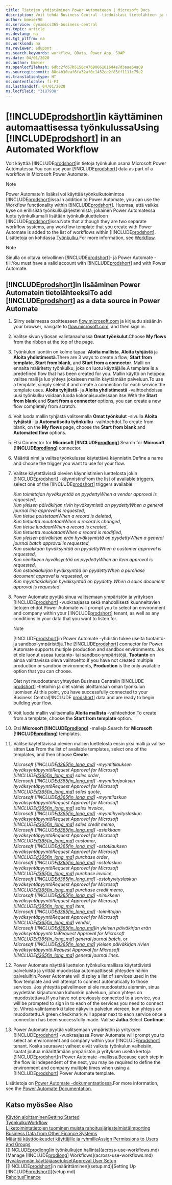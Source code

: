 ```yaml
---
title: Tietojen yhdistäminen Power Automateeen | Microsoft Docs
description: Voit tehdä Business Central -tiedoistasi tietolähteen ja määrittää verkkopalveluidesi OData-osoitteen, jolla rakennat automaattisen työkulun.
author: bmeier90
ms.service: dynamics365-business-central
ms.topic: article
ms.devlang: na
ms.tgt_pltfrm: na
ms.workload: na
ms.reviewer: edupont
ms.search.keywords: workflow, OData, Power App, SOAP
ms.date: 04/01/2020
ms.author: bmeier
ms.openlocfilehash: 6dbc2fd67b5156c47690661016d4e7d3aae64a09
ms.sourcegitcommit: 88e4b30eaf6fa32af0c1452ce2f85ff1111c75e2
ms.translationtype: HT
ms.contentlocale: fi-FI
ms.lasthandoff: 04/01/2020
ms.locfileid: "3187938"
---
```

# <a name="using-prodshort-in-an-automated-workflow"></a><span data-ttu-id="80bbc-103">[!INCLUDE[prodshort](includes/prodshort.md)]in käyttäminen automaattisessa työnkulussa</span><span class="sxs-lookup"><span data-stu-id="80bbc-103">Using [!INCLUDE[prodshort](includes/prodshort.md)] in an Automated Workflow</span></span>

<span data-ttu-id="80bbc-104">Voit käyttää [!INCLUDE[prodshort](includes/prodshort.md)]in tietoja työnkulun osana Microsoft Power Automatessa.</span><span class="sxs-lookup"><span data-stu-id="80bbc-104">You can use your [!INCLUDE[prodshort](includes/prodshort.md)] data as part of a workflow in Microsoft Power Automate.</span></span>

> [!NOTE]
> <span data-ttu-id="80bbc-105">Power Automate'n lisäksi voi käyttää työnkulkutoimintoa [!INCLUDE[prodshort](includes/prodshort.md)]issa.</span><span class="sxs-lookup"><span data-stu-id="80bbc-105">In addition to Power Automate, you can use the Workflow functionality within [!INCLUDE[prodshort](includes/prodshort.md)].</span></span> <span data-ttu-id="80bbc-106">Huomaa, että vaikka kyse on erillisistä työnkulkujärjestelmistä, jokainen Power Automatessa luotu työnkulkumalli lisätään työnkulkuluetteloon [!INCLUDE[prodshort](includes/prodshort.md)]issa.</span><span class="sxs-lookup"><span data-stu-id="80bbc-106">Note that although they are two separate workflow systems, any workflow template that you create with Power Automate is added to the list of workflows  within [!INCLUDE[prodshort](includes/prodshort.md)].</span></span> <span data-ttu-id="80bbc-107">Lisätietoja on kohdassa [Työnkulku](across-workflow.md).</span><span class="sxs-lookup"><span data-stu-id="80bbc-107">For more information, see [Workflow](across-workflow.md).</span></span>  

> [!NOTE]  
> <span data-ttu-id="80bbc-108">Sinulla on oltava kelvollinen [!INCLUDE[prodshort](includes/prodshort.md)]- ja Power Automate -tili.</span><span class="sxs-lookup"><span data-stu-id="80bbc-108">You must have a valid account with [!INCLUDE[prodshort](includes/prodshort.md)] and with Power Automate.</span></span>  

## <a name="to-add-prodshort-as-a-data-source-in-power-automate"></a><span data-ttu-id="80bbc-109">[!INCLUDE[prodshort](includes/prodshort.md)]in lisääminen Power Automatein tietolähteeksi</span><span class="sxs-lookup"><span data-stu-id="80bbc-109">To add [!INCLUDE[prodshort](includes/prodshort.md)] as a data source in Power Automate</span></span>

1. <span data-ttu-id="80bbc-110">Siirry selaimessa osoitteeseen [flow.microsoft.com](https://flow.microsoft.com) ja kirjaudu sisään.</span><span class="sxs-lookup"><span data-stu-id="80bbc-110">In your browser, navigate to [flow.microsoft.com](https://flow.microsoft.com), and then sign in.</span></span>
2. <span data-ttu-id="80bbc-111">Valitse sivun yläosan valintanauhassa **Omat työnkulut**.</span><span class="sxs-lookup"><span data-stu-id="80bbc-111">Choose **My flows** from the ribbon at the top of the page.</span></span>
3. <span data-ttu-id="80bbc-112">Työnkulun luontiin on kolme tapaa: **Aloita mallista**, **Aloita tyhjästä** ja **Aloita yhdistimestä**.</span><span class="sxs-lookup"><span data-stu-id="80bbc-112">There are 3 ways to create a flow; **Start from template**, **Start from blank**, and **Start from a connector**.</span></span> <span data-ttu-id="80bbc-113">Malli on ennalta määritetty työnkulku, joka on luotu käyttäjälle.</span><span class="sxs-lookup"><span data-stu-id="80bbc-113">A template is a predefined flow that has been created for you.</span></span> <span data-ttu-id="80bbc-114">Mallin käyttö on helppoa: valitse malli ja luo yhteys jokaiseen mallin käyttämään palveluun.</span><span class="sxs-lookup"><span data-stu-id="80bbc-114">To use a template, simply select it and create a connection for each service the template uses.</span></span> <span data-ttu-id="80bbc-115">**Aloita tyhjästä**- ja **Aloita yhdistimestä** -vaihtoehdoissa uusi työnkulku voidaan luoda kokonaisuudessaan itse.</span><span class="sxs-lookup"><span data-stu-id="80bbc-115">With the **Start from blank** and **Start from a connector** options, you can create a new flow completely from scratch.</span></span>
4. <span data-ttu-id="80bbc-116">Voit luoda mallin tyhjästä valitsemalla **Omat työnkulut** -sivulla **Aloita tyhjästä**- ja **Automatisoitu työnkulku** -vaihtoehdot.</span><span class="sxs-lookup"><span data-stu-id="80bbc-116">To create from blank, on the **My flows** page, choose the **Start from blank** and **Automated flow** options.</span></span>
5. <span data-ttu-id="80bbc-117">Etsi Connector for **Microsoft [!INCLUDE[prodlong](includes/prodlong.md)]**.</span><span class="sxs-lookup"><span data-stu-id="80bbc-117">Search for **Microsoft [!INCLUDE[prodlong](includes/prodlong.md)]** connector.</span></span>
6. <span data-ttu-id="80bbc-118">Määritä nimi ja valitse työnkulussa käytettävä käynnistin.</span><span class="sxs-lookup"><span data-stu-id="80bbc-118">Define a name and choose the trigger you want to use for your flow.</span></span>
7. <span data-ttu-id="80bbc-119">Valitse käytettävissä olevien käynnistimien luettelosta jokin [!INCLUDE[prodshort](includes/prodshort.md)] -käynnistin:</span><span class="sxs-lookup"><span data-stu-id="80bbc-119">From the list of available triggers, select one of the [!INCLUDE[prodshort](includes/prodshort.md)] triggers available:</span></span>  

    <span data-ttu-id="80bbc-120">*Kun toimittajan hyväksyntää on pyydetty*</span><span class="sxs-lookup"><span data-stu-id="80bbc-120">*When a vendor approval is requested*,</span></span>  
    <span data-ttu-id="80bbc-121">*Kun yleisen päiväkirjan rivin hyväksymistä on pyydetty*</span><span class="sxs-lookup"><span data-stu-id="80bbc-121">*When a general journal line approval is requested*,</span></span>  
    <span data-ttu-id="80bbc-122">*Kun tietue poistetaan*</span><span class="sxs-lookup"><span data-stu-id="80bbc-122">*When a record is deleted*,</span></span>  
    <span data-ttu-id="80bbc-123">*Kun tietuetta muutetaan*</span><span class="sxs-lookup"><span data-stu-id="80bbc-123">*When a record is changed*,</span></span>  
    <span data-ttu-id="80bbc-124">*Kun tietue luodaan*</span><span class="sxs-lookup"><span data-stu-id="80bbc-124">*When a record is created*,</span></span>  
    <span data-ttu-id="80bbc-125">*Kun tietuetta muokataan*</span><span class="sxs-lookup"><span data-stu-id="80bbc-125">*When a record is modified*,</span></span>  
    <span data-ttu-id="80bbc-126">*Kun yleisen päiväkirjan erän hyväksymistä on pyydetty*</span><span class="sxs-lookup"><span data-stu-id="80bbc-126">*When a general journal batch approval is requested*,</span></span>  
    <span data-ttu-id="80bbc-127">*Kun asiakkaan hyväksyntää on pyydetty*</span><span class="sxs-lookup"><span data-stu-id="80bbc-127">*When a customer approval is requested*,</span></span>  
    <span data-ttu-id="80bbc-128">*Kun nimikkeen hyväksyntää on pyydetty*</span><span class="sxs-lookup"><span data-stu-id="80bbc-128">*When an item approval is requested*,</span></span>  
    <span data-ttu-id="80bbc-129">*Kun ostoasiakirjan hyväksyntää on pyydetty*</span><span class="sxs-lookup"><span data-stu-id="80bbc-129">*When a purchase document approval is requested*, or</span></span>  
    <span data-ttu-id="80bbc-130">*Kun myyntiasiakirjan hyväksyntää on pyydetty*.</span><span class="sxs-lookup"><span data-stu-id="80bbc-130">*When a sales document approval is requested*.</span></span>

8. <span data-ttu-id="80bbc-131">Power Automate pyytää sinua valitsemaan ympäristön ja yrityksen [!INCLUDE[prodshort](includes/prodshort.md)] -vuokraajassa sekä mahdollisesti kuunneltavien tietojen ehdot.</span><span class="sxs-lookup"><span data-stu-id="80bbc-131">Power Automate will prompt you to select an environment and company within your [!INCLUDE[prodshort](includes/prodshort.md)] tenant, as well as any conditions in your data that you want to listen for.</span></span>

    > [!NOTE]
    > <span data-ttu-id="80bbc-132">[!INCLUDE[prodshort](includes/prodshort.md)]in Power Automate -yhdistin tukee useita tuotanto- ja sandbox-ympäristöjä.</span><span class="sxs-lookup"><span data-stu-id="80bbc-132">The [!INCLUDE[prodshort](includes/prodshort.md)] connector for Power Automate supports multiple production and sandbox environments.</span></span> <span data-ttu-id="80bbc-133">Jos et ole luonut useaa tuotanto- tai sandbox-ympäristöjä, **Tuotanto** on ainoa valittavissa oleva vaihtoehto.</span><span class="sxs-lookup"><span data-stu-id="80bbc-133">If you have not created multiple production or sandbox environments, **Production** is the only available option that you can choose.</span></span>  

    <span data-ttu-id="80bbc-134">Olet nyt muodostanut yhteyden Business Centralin [!INCLUDE [prodshort](includes/prodshort.md)] -tietoihin ja olet valmis aloittamaan oman työnkulun luomisen.</span><span class="sxs-lookup"><span data-stu-id="80bbc-134">At this point, you have successfully connected to your Business Central[!INCLUDE [prodshort](includes/prodshort.md)] data and are ready to begin building your flow.</span></span>

9. <span data-ttu-id="80bbc-135">Voit luoda mallin valitsemalla **Aloita mallista** -vaihtoehdon.</span><span class="sxs-lookup"><span data-stu-id="80bbc-135">To create from a template, choose the **Start from template** option.</span></span>
10. <span data-ttu-id="80bbc-136">Etsi **Microsoft [!INCLUDE[prodlong](includes/prodlong.md)]** -malleja.</span><span class="sxs-lookup"><span data-stu-id="80bbc-136">Search for **Microsoft [!INCLUDE[prodlong](includes/prodlong.md)]** templates.</span></span>
11. <span data-ttu-id="80bbc-137">Valitse käytettävissä olevien mallien luettelosta ensin yksi malli ja valitse sitten **Luo**.</span><span class="sxs-lookup"><span data-stu-id="80bbc-137">From the list of available templates, select one of the templates, and then choose **Create**.</span></span>  

    <span data-ttu-id="80bbc-138">*Microsoft [!INCLUDE[d365fin_long_md](includes/d365fin_long_md.md)] -myyntitilauksen hyväksyntäpyyntö*</span><span class="sxs-lookup"><span data-stu-id="80bbc-138">*Request Approval for Microsoft [!INCLUDE[d365fin_long_md](includes/d365fin_long_md.md)] sales order*,</span></span>  
    <span data-ttu-id="80bbc-139">*Microsoft [!INCLUDE[d365fin_long_md](includes/d365fin_long_md.md)] -myyntitarjouksen hyväksyntäpyyntö*</span><span class="sxs-lookup"><span data-stu-id="80bbc-139">*Request Approval for Microsoft [!INCLUDE[d365fin_long_md](includes/d365fin_long_md.md)] sales quote*,</span></span>  
    <span data-ttu-id="80bbc-140">*Microsoft [!INCLUDE[d365fin_long_md](includes/d365fin_long_md.md)] -myyntilaskun hyväksyntäpyyntö*</span><span class="sxs-lookup"><span data-stu-id="80bbc-140">*Request Approval for Microsoft [!INCLUDE[d365fin_long_md](includes/d365fin_long_md.md)] sales invoice*,</span></span>  
    <span data-ttu-id="80bbc-141">*Microsoft [!INCLUDE[d365fin_long_md](includes/d365fin_long_md.md)] -myyntihyvityslaskun hyväksyntäpyyntö*</span><span class="sxs-lookup"><span data-stu-id="80bbc-141">*Request Approval for Microsoft [!INCLUDE[d365fin_long_md](includes/d365fin_long_md.md)] sales credit memo*,</span></span>  
    <span data-ttu-id="80bbc-142">*Microsoft [!INCLUDE[d365fin_long_md](includes/d365fin_long_md.md)] -asiakkaan hyväksyntäpyyntö*</span><span class="sxs-lookup"><span data-stu-id="80bbc-142">*Request Approval for Microsoft [!INCLUDE[d365fin_long_md](includes/d365fin_long_md.md)] customer*,</span></span>  
    <span data-ttu-id="80bbc-143">*Microsoft [!INCLUDE[d365fin_long_md](includes/d365fin_long_md.md)] -ostotilauksen hyväksyntäpyyntö*</span><span class="sxs-lookup"><span data-stu-id="80bbc-143">*Request Approval for Microsoft [!INCLUDE[d365fin_long_md](includes/d365fin_long_md.md)] purchase order*,</span></span>  
    <span data-ttu-id="80bbc-144">*Microsoft [!INCLUDE[d365fin_long_md](includes/d365fin_long_md.md)] -ostolaskun hyväksyntäpyyntö*</span><span class="sxs-lookup"><span data-stu-id="80bbc-144">*Request Approval for Microsoft [!INCLUDE[d365fin_long_md](includes/d365fin_long_md.md)] purchase invoice*,</span></span>  
    <span data-ttu-id="80bbc-145">*Microsoft [!INCLUDE[d365fin_long_md](includes/d365fin_long_md.md)] -ostohyvityslaskun hyväksyntäpyyntö*</span><span class="sxs-lookup"><span data-stu-id="80bbc-145">*Request Approval for Microsoft [!INCLUDE[d365fin_long_md](includes/d365fin_long_md.md)] purchase credit memo*,</span></span>  
    <span data-ttu-id="80bbc-146">*Microsoft [!INCLUDE[d365fin_long_md](includes/d365fin_long_md.md)] -nimikkeen hyväksyntäpyyntö*</span><span class="sxs-lookup"><span data-stu-id="80bbc-146">*Request Approval for Microsoft [!INCLUDE[d365fin_long_md](includes/d365fin_long_md.md)] item*,</span></span>  
    <span data-ttu-id="80bbc-147">*Microsoft [!INCLUDE[d365fin_long_md](includes/d365fin_long_md.md)] -toimittajan hyväksyntäpyyntö*</span><span class="sxs-lookup"><span data-stu-id="80bbc-147">*Request Approval for Microsoft [!INCLUDE[d365fin_long_md](includes/d365fin_long_md.md)] vendor*,</span></span>  
    <span data-ttu-id="80bbc-148">*Microsoft [!INCLUDE[d365fin_long_md](includes/d365fin_long_md.md)]in yleisen päiväkirjan erän hyväksyntäpyyntö* tai</span><span class="sxs-lookup"><span data-stu-id="80bbc-148">*Request Approval for Microsoft [!INCLUDE[d365fin_long_md](includes/d365fin_long_md.md)] general journal batch*, or</span></span>    
    <span data-ttu-id="80bbc-149">*Microsoft [!INCLUDE[d365fin_long_md](includes/d365fin_long_md.md)] yleisen päiväkirjan rivien hyväksyntäpyyntö*.</span><span class="sxs-lookup"><span data-stu-id="80bbc-149">*Request Approval for Microsoft [!INCLUDE[d365fin_long_md](includes/d365fin_long_md.md)] general journal lines*.</span></span>  
12. <span data-ttu-id="80bbc-150">Power Automate näyttää luettelon työnkulkumallissa käytettävistä palveluista ja yrittää muodostaa automaattisesti yhteyden näihin palveluihin.</span><span class="sxs-lookup"><span data-stu-id="80bbc-150">Power Automate will display a list of services used in the flow template and will attempt to connect automatically to those services.</span></span> <span data-ttu-id="80bbc-151">Jos yhteyttä palvelimeen ei ole muodostettu aiemmin, sinua pyydetään kirjautumaan kuhunkin palveluun, johon yhteys on muodostettava.</span><span class="sxs-lookup"><span data-stu-id="80bbc-151">If you have not previously connected to a service, you will be prompted to sign in to each of the services you need to connect to.</span></span> <span data-ttu-id="80bbc-152">Vihreä valintamerkki tulee näkyviin palvelun viereen, kun yhteys on muodostettu.</span><span class="sxs-lookup"><span data-stu-id="80bbc-152">A green checkmark will appear next to each service once a connection has been successfully made.</span></span> <span data-ttu-id="80bbc-153">Valitse **Jatka**.</span><span class="sxs-lookup"><span data-stu-id="80bbc-153">Select **Continue**.</span></span>
13. <span data-ttu-id="80bbc-154">Power Automate pyytää valitsemaan ympäristön ja yrityksen [!INCLUDE[prodshort](includes/prodshort.md)] -vuokraajassa.</span><span class="sxs-lookup"><span data-stu-id="80bbc-154">Power Automate will prompt you to select an environment and company within your [!INCLUDE[prodshort](includes/prodshort.md)] tenant.</span></span> <span data-ttu-id="80bbc-155">Koska seuraavat vaiheet eivät vaikuta työnkulun vaiheisiin, saatat joutua määrittämään ympäristön ja yrityksen useita kertoja [!INCLUDE[prodshort](includes/prodshort.md)]n Power Automate -mallissa.</span><span class="sxs-lookup"><span data-stu-id="80bbc-155">Because each step in the flow is independent of the next, you may be required to define the environment and company multiple times when using a [!INCLUDE[prodshort](includes/prodshort.md)] Power Automate template.</span></span>

<span data-ttu-id="80bbc-156">Lisätietoja on [Power Automate -dokumentaatiossa](/power-automate/getting-started).</span><span class="sxs-lookup"><span data-stu-id="80bbc-156">For more information, see the [Power Automate Documentation](/power-automate/getting-started).</span></span>

## <a name="see-also"></a><span data-ttu-id="80bbc-157">Katso myös</span><span class="sxs-lookup"><span data-stu-id="80bbc-157">See Also</span></span>

[<span data-ttu-id="80bbc-158">Käytön aloittaminen</span><span class="sxs-lookup"><span data-stu-id="80bbc-158">Getting Started</span></span>](product-get-started.md)  
[<span data-ttu-id="80bbc-159">Työnkulku</span><span class="sxs-lookup"><span data-stu-id="80bbc-159">Workflow</span></span>](across-workflow.md)  
[<span data-ttu-id="80bbc-160">Liiketoimintatietojen tuominen muista rahoitusjärjestelmistä</span><span class="sxs-lookup"><span data-stu-id="80bbc-160">Importing Business Data from Other Finance Systems</span></span>](across-import-data-configuration-packages.md)  
[<span data-ttu-id="80bbc-161">Määritä käyttöoikeudet käyttäjille ja ryhmille</span><span class="sxs-lookup"><span data-stu-id="80bbc-161">Assign Permissions to Users and Groups</span></span>](ui-define-granular-permissions.md)  
<span data-ttu-id="80bbc-162">[[!INCLUDE[prodlong](includes/prodlong.md)]in työnkulkujen hallinta](across-use-workflows.md)</span><span class="sxs-lookup"><span data-stu-id="80bbc-162">[Manage [!INCLUDE[prodlong](includes/prodlong.md)] Workflows](across-use-workflows.md)</span></span>  
[<span data-ttu-id="80bbc-163">Hyväksynnän käyttäjäasetukset</span><span class="sxs-lookup"><span data-stu-id="80bbc-163">Approval User Setup</span></span>](across-how-to-set-up-approval-users.md)  
<span data-ttu-id="80bbc-164">[[!INCLUDE[prodshort](includes/prodshort.md)]in määrittäminen](setup.md)</span><span class="sxs-lookup"><span data-stu-id="80bbc-164">[Setting Up [!INCLUDE[prodshort](includes/prodshort.md)]](setup.md)</span></span>  
[<span data-ttu-id="80bbc-165">Rahoitus</span><span class="sxs-lookup"><span data-stu-id="80bbc-165">Finance</span></span>](finance.md)  
